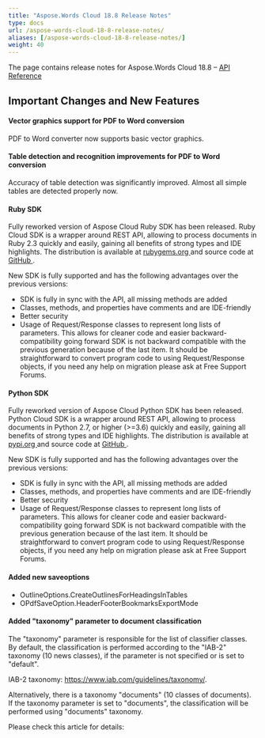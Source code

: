 ```yaml
---
title: "Aspose.Words Cloud 18.8 Release Notes"
type: docs
url: /aspose-words-cloud-18-8-release-notes/
aliases: [/aspose-words-cloud-18-8-release-notes/]
weight: 40
---
```


The page contains release notes for Aspose.Words Cloud 18.8 – [API Reference](https://apireference.aspose.cloud/words/)

## Important Changes and New Features

#### Vector graphics support for PDF to Word conversion

PDF to Word converter now supports basic vector graphics.

#### Table detection and recognition improvements for PDF to Word conversion

Accuracy of table detection was significantly improved. Almost all simple tables are detected properly now.

#### Ruby SDK

Fully reworked version of Aspose Cloud Ruby SDK has been released. Ruby Cloud SDK is a wrapper around REST API, allowing to process documents in Ruby 2.3 quickly and easily, gaining all benefits of strong types and IDE highlights. The distribution is available at [rubygems.org ](https://rubygems.org/gems/aspose_words_cloud)and source code at [GitHub ](https://github.com/aspose-words-cloud/aspose-words-cloud-ruby).

New SDK is fully supported and has the following advantages over the previous versions:

- SDK is fully in sync with the API, all missing methods are added
- Classes, methods, and properties have comments and are IDE-friendly
- Better security
- Usage of Request/Response classes to represent long lists of parameters. This allows for cleaner code and easier backward-compatibility going forward
  SDK is not backward compatible with the previous generation because of the last item. It should be straightforward to convert program code to using Request/Response objects, if you need any help on migration please ask at Free Support Forums.

#### Python SDK

Fully reworked version of Aspose Cloud Python SDK has been released. Python Cloud SDK is a wrapper around REST API, allowing to process documents in Python 2.7, or higher (>=3.6) quickly and easily, gaining all benefits of strong types and IDE highlights. The distribution is available at [pypi.org ](https://pypi.org/project/asposewordscloud)and source code at [GitHub ](https://github.com/aspose-words-cloud/aspose-words-cloud-python).

New SDK is fully supported and has the following advantages over the previous versions:

- SDK is fully in sync with the API, all missing methods are added
- Classes, methods, and properties have comments and are IDE-friendly
- Better security
- Usage of Request/Response classes to represent long lists of parameters. This allows for cleaner code and easier backward-compatibility going forward
  SDK is not backward compatible with the previous generation because of the last item. It should be straightforward to convert program code to using Request/Response objects, if you need any help on migration please ask at Free Support Forums.

#### Added new saveoptions

- OutlineOptions.CreateOutlinesForHeadingsInTables
- OPdfSaveOption.HeaderFooterBookmarksExportMode

#### Added "taxonomy" parameter to document classification

The "taxonomy" parameter is responsible for the list of classifier classes. By default, the classification is performed according to the "IAB-2" taxonomy (10 news classes), if the parameter is not specified or is set to "default".

IAB-2 taxonomy: <https://www.iab.com/guidelines/taxonomy/>.

Alternatively, there is a taxonomy "documents" (10 classes of documents). If the taxonomy parameter is set to "documents", the classification will be performed using "documents" taxonomy.

Please check this article for details:
